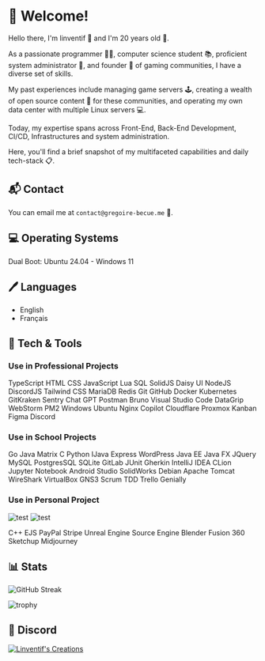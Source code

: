  # 🎉 Welcome!

Hello there, I'm linventif 👋 and I'm 20 years old 🎂.

As a passionate programmer 👨‍💻, computer science student 📚, proficient system administrator 🔧, and founder 🚀 of gaming communities, I have a diverse set of skills.

My past experiences include managing game servers 🕹️, creating a wealth of open source content 📝 for these communities, and operating my own data center with multiple Linux servers 💻.

Today, my expertise spans across Front-End, Back-End Development, CI/CD, Infrastructures and system administration.

Here, you'll find a brief snapshot of my multifaceted capabilities and daily tech-stack 📋.

## 📬 Contact

You can email me at `contact@gregoire-becue.me` 📧.

## 💻 Operating Systems

Dual Boot: Ubuntu 24.04 - Windows 11

## 🖊️ Languages

- English
- Français

## 🧰 Tech & Tools

### Use in Professional Projects

TypeScript
HTML
CSS
JavaScript
Lua
SQL
SolidJS
Daisy UI
NodeJS
DiscordJS
Tailwind CSS
MariaDB
Redis
Git
GitHub
Docker
Kubernetes
GitKraken
Sentry
Chat GPT
Postman
Bruno
Visual Studio Code
DataGrip
WebStorm
PM2
Windows
Ubuntu
Nginx
Copilot
Cloudflare
Proxmox
Kanban
Figma
Discord

### Use in School Projects

Go
Java
Matrix
C
Python
IJava
Express
WordPress
Java EE
Java FX
JQuery
MySQL
PostgresSQL
SQLite
GitLab
JUnit
Gherkin
IntelliJ IDEA
CLion
Jupyter Notebook
Android Studio
SolidWorks
Debian
Apache
Tomcat
WireShark
VirtualBox
GNS3
Scrum
TDD
Trello
Genially

### Use in Personal Project

![test](http://gregoire-becue.me/tools/typescript.png)
![test](http://gregoire-becue.me/tools/typescript.png)

C++
EJS
PayPal
Stripe
Unreal Engine
Source Engine
Blender
Fusion 360
Sketchup
Midjourney
  
## 📊 Stats

![GitHub Streak](https://github-readme-streak-stats.herokuapp.com/?user=linventif)

![trophy](https://github-profile-trophy.vercel.app/?username=linventif)

## 🤝 Discord

[![Linventif's Creations](https://i.imgur.com/Ro6EtDP.png)](https://linv.dev/discord)
